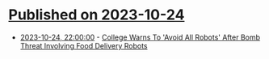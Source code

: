 # [Published on 2023-10-24](index.md)

* [2023-10-24, 22:00:00](https://hardware.slashdot.org/story/23/10/24/2131230/college-warns-to-avoid-all-robots-after-bomb-threat-involving-food-delivery-robots?utm_source=rss1.0mainlinkanon&utm_medium=feed) - [College Warns To 'Avoid All Robots' After Bomb Threat Involving Food Delivery Robots](https://hardware.slashdot.org/story/23/10/24/2131230/college-warns-to-avoid-all-robots-after-bomb-threat-involving-food-delivery-robots?utm_source=rss1.0mainlinkanon&utm_medium=feed)
